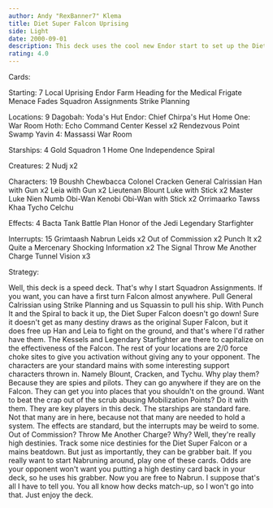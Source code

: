 ```yaml
---
author: Andy "RexBanner7" Klema
title: Diet Super Falcon Uprising
side: Light
date: 2000-09-01
description: This deck uses the cool new Endor start to set up the Diet Super Falcon (Niem Numb and General Calrissian on Gold 1), and then just beats your opponent around.
rating: 4.0
---
```

Cards: 

Starting: 7
Local Uprising
Endor
Farm
Heading for the Medical Frigate
Menace Fades
Squadron Assignments
Strike Planning

Locations: 9
Dagobah: Yoda's Hut
Endor: Chief Chirpa's Hut
Home One: War Room
Hoth: Echo Command Center
Kessel x2
Rendezvous Point
Swamp
Yavin 4: Massassi War Room

Starships: 4
Gold Squadron 1
Home One
Independence
Spiral

Creatures: 2
Nudj x2

Characters: 19
Boushh
Chewbacca
Colonel Cracken
General Calrissian
Han with Gun x2
Leia with Gun x2
Lieutenan Blount
Luke with Stick x2
Master Luke
Nien Numb
Obi-Wan Kenobi
Obi-Wan with Stick x2
Orrimaarko
Tawss Khaa
Tycho Celchu

Effects: 4
Bacta Tank
Battle Plan
Honor of the Jedi
Legendary Starfighter

Interrupts: 15
Grimtaash
Nabrun Leids x2
Out of Commission x2
Punch It x2
Quite a Mercenary
Shocking Information x2
The Signal
Throw Me Another Charge
Tunnel Vision x3



Strategy: 

Well, this deck is a speed deck. That's why I start Squadron Assignments. If you want, you can have a first turn Falcon almost anywhere. Pull General Calrissian using Strike Planning and us Squassin to pull his ship. With Punch It and the Spiral to back it up, the Diet Super Falcon doesn't go down! Sure it doesn't get as many destiny draws as the original Super Falcon, but it does free up Han and Leia to fight on the ground, and that's where I'd rather have them. The Kessels and Legendary Starfighter are there to capitalize on the effectiveness of the Falcon. The rest of your locations are 2/0 force choke sites to give you activation without giving any to your opponent. The characters are your standard mains with some interesting support characters thrown in. Namely Blount, Cracken, and Tychu. Why play them? Because they are spies and pilots. They can go anywhere if they are on the Falcon. They can get you into places that you shouldn't on the ground. Want to beat the crap out of the scrub abusing Mobilization Points? Do it with them. They are key players in this deck. The starships are standard fare. Not that many are in here, because not that many are needed to hold a system. The effects are standard, but the interrupts may be weird to some. Out of Commission? Throw Me Another Charge? Why? Well, they're really high destinies. Track some nice destinies for the Diet Super Falcon or a mains beatdown. But just as importantly, they can be grabber bait. If you really want to start Nabruning around, play one of these cards. Odds are your opponent won't want you putting a high destiny card back in your deck, so he uses his grabber. Now you are free to Nabrun. I suppose that's all I have to tell you. You all know how decks match-up, so I won't go into that. Just enjoy the deck.